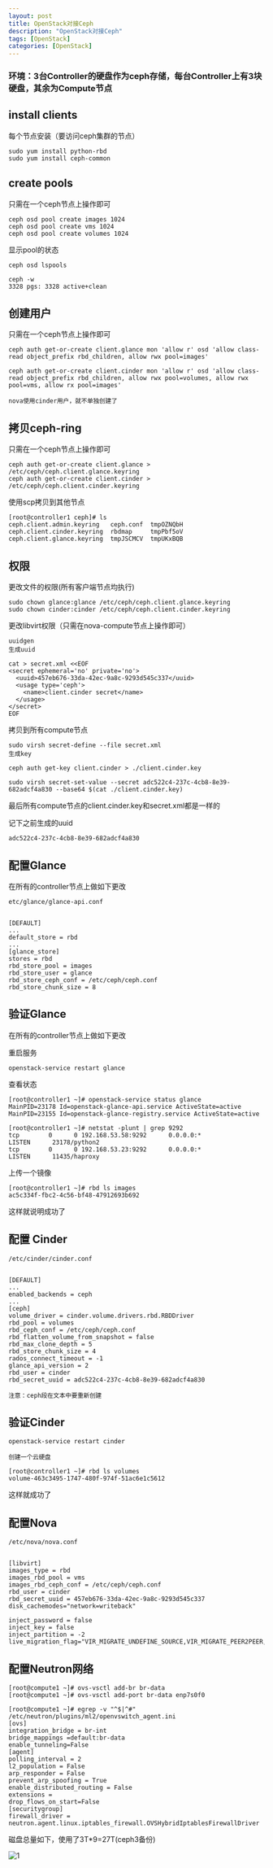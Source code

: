 ```yaml
---
layout: post
title: OpenStack对接Ceph
description: "OpenStack对接Ceph"
tags: [OpenStack]
categories: [OpenStack]
---
```

###   环境：3台Controller的硬盘作为ceph存储，每台Controller上有3块硬盘，其余为Compute节点

## install clients

每个节点安装（要访问ceph集群的节点）

```
sudo yum install python-rbd 
sudo yum install ceph-common
```


## create pools

只需在一个ceph节点上操作即可

```
ceph osd pool create images 1024
ceph osd pool create vms 1024
ceph osd pool create volumes 1024
```

显示pool的状态

```
ceph osd lspools

ceph -w
3328 pgs: 3328 active+clean
```

## 创建用户

只需在一个ceph节点上操作即可


```
ceph auth get-or-create client.glance mon 'allow r' osd 'allow class-read object_prefix rbd_children, allow rwx pool=images'

ceph auth get-or-create client.cinder mon 'allow r' osd 'allow class-read object_prefix rbd_children, allow rwx pool=volumes, allow rwx pool=vms, allow rx pool=images'

nova使用cinder用户，就不单独创建了
```

## 拷贝ceph-ring

只需在一个ceph节点上操作即可

```
ceph auth get-or-create client.glance > /etc/ceph/ceph.client.glance.keyring
ceph auth get-or-create client.cinder > /etc/ceph/ceph.client.cinder.keyring
```


使用scp拷贝到其他节点

```
[root@controller1 ceph]# ls
ceph.client.admin.keyring   ceph.conf  tmpOZNQbH
ceph.client.cinder.keyring  rbdmap     tmpPbf5oV
ceph.client.glance.keyring  tmpJSCMCV  tmpUKxBQB
```


## 权限

更改文件的权限(所有客户端节点均执行)


```
sudo chown glance:glance /etc/ceph/ceph.client.glance.keyring
sudo chown cinder:cinder /etc/ceph/ceph.client.cinder.keyring
```


更改libvirt权限（只需在nova-compute节点上操作即可）

```
uuidgen
生成uuid

cat > secret.xml <<EOF
<secret ephemeral='no' private='no'>
  <uuid>457eb676-33da-42ec-9a8c-9293d545c337</uuid>
  <usage type='ceph'>
    <name>client.cinder secret</name>
  </usage>
</secret>
EOF
```

拷贝到所有compute节点


```
sudo virsh secret-define --file secret.xml
生成key

ceph auth get-key client.cinder > ./client.cinder.key

sudo virsh secret-set-value --secret adc522c4-237c-4cb8-8e39-682adcf4a830 --base64 $(cat ./client.cinder.key)
```

最后所有compute节点的client.cinder.key和secret.xml都是一样的  

记下之前生成的uuid 

```
adc522c4-237c-4cb8-8e39-682adcf4a830
```



##  配置Glance


在所有的controller节点上做如下更改

```
etc/glance/glance-api.conf


[DEFAULT]
...
default_store = rbd
...
[glance_store]
stores = rbd
rbd_store_pool = images
rbd_store_user = glance
rbd_store_ceph_conf = /etc/ceph/ceph.conf
rbd_store_chunk_size = 8
```


## 验证Glance 
在所有的controller节点上做如下更改



重启服务

```
openstack-service restart glance
```

查看状态

```
[root@controller1 ~]# openstack-service status glance
MainPID=23178 Id=openstack-glance-api.service ActiveState=active
MainPID=23155 Id=openstack-glance-registry.service ActiveState=active
```
```
[root@controller1 ~]# netstat -plunt | grep 9292
tcp        0      0 192.168.53.58:9292      0.0.0.0:*               LISTEN      23178/python2
tcp        0      0 192.168.53.23:9292      0.0.0.0:*               LISTEN      11435/haproxy
```

上传一个镜像  

```
[root@controller1 ~]# rbd ls images
ac5c334f-fbc2-4c56-bf48-47912693b692
```

这样就说明成功了


## 配置 Cinder


```
/etc/cinder/cinder.conf


[DEFAULT]
...
enabled_backends = ceph
...
[ceph]
volume_driver = cinder.volume.drivers.rbd.RBDDriver
rbd_pool = volumes
rbd_ceph_conf = /etc/ceph/ceph.conf
rbd_flatten_volume_from_snapshot = false
rbd_max_clone_depth = 5
rbd_store_chunk_size = 4
rados_connect_timeout = -1
glance_api_version = 2
rbd_user = cinder
rbd_secret_uuid = adc522c4-237c-4cb8-8e39-682adcf4a830

注意：ceph段在文本中要重新创建

```

##  验证Cinder

```
openstack-service restart cinder

创建一个云硬盘

[root@controller1 ~]# rbd ls volumes
volume-463c3495-1747-480f-974f-51ac6e1c5612
```

这样就成功了  



##  配置Nova

```
/etc/nova/nova.conf


[libvirt]
images_type = rbd
images_rbd_pool = vms
images_rbd_ceph_conf = /etc/ceph/ceph.conf
rbd_user = cinder
rbd_secret_uuid = 457eb676-33da-42ec-9a8c-9293d545c337
disk_cachemodes="network=writeback"

inject_password = false
inject_key = false
inject_partition = -2
live_migration_flag="VIR_MIGRATE_UNDEFINE_SOURCE,VIR_MIGRATE_PEER2PEER,VIR_MIGRATE_LIVE,VIR_MIGRATE_PERSIST_DEST,VIR_MIGRATE_TUNNELLED"
```

## 配置Neutron网络

```
[root@compute1 ~]# ovs-vsctl add-br br-data
[root@compute1 ~]# ovs-vsctl add-port br-data enp7s0f0

[root@compute1 ~]# egrep -v "^$|^#" /etc/neutron/plugins/ml2/openvswitch_agent.ini
[ovs]
integration_bridge = br-int
bridge_mappings =default:br-data
enable_tunneling=False
[agent]
polling_interval = 2
l2_population = False
arp_responder = False
prevent_arp_spoofing = True
enable_distributed_routing = False
extensions =
drop_flows_on_start=False
[securitygroup]
firewall_driver = neutron.agent.linux.iptables_firewall.OVSHybridIptablesFirewallDriver
```

磁盘总量如下，使用了3T*9=27T(ceph3备份)  

![1](/images/openstack_ceph/1.png) 

